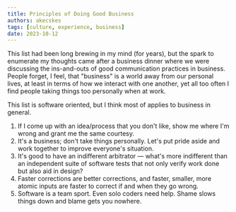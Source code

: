 ```yaml
---
title: Principles of Doing Good Business 
authors: akecskes
tags: [culture, experience, business]
date: 2023-10-12
---
```


This list had been long brewing in my mind (for years), but the spark to enumerate my thoughts came after a business dinner where we were discussing the ins-and-outs of good communication practices in business. People forget, I feel, that "business" is a world away from our personal lives, at least in terms of how we interact with one another, yet all too often I find people taking things too personally when at work.


<!-- truncate -->


This list is software oriented, but I think most of applies to business in general.

1. If I come up with an idea/process that you don't like, show me where I'm wrong and grant me the same courtesy.
2. It's a business; don't take things personally. Let's put pride aside and work together to improve everyone's situation.
3. It's good to have an indifferent arbitrator — what's more indifferent than an independent suite of software tests that not only verify work done but also aid in design?
4. Faster corrections are better corrections, and faster, smaller, more atomic inputs are faster to correct if and when they go wrong. 
5. Software is a team sport. Even solo coders need help. Shame slows things down and blame gets you nowhere.